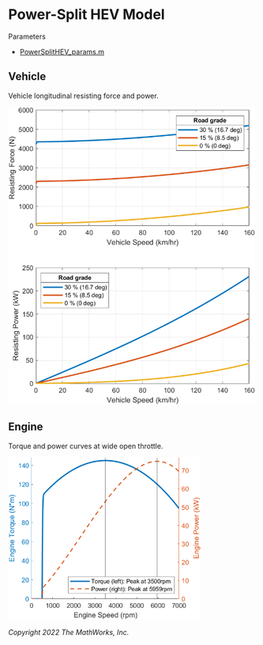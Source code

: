 # Power-Split HEV Model

Parameters

- [PowerSplitHEV_params.m](PowerSplitHEV_params.m)

## Vehicle

Vehicle longitudinal resisting force and power.

<img src="images/image_Vehicle_ResistingForcePower.png"
 width="500" alt="Vehicle resisting force and power">

## Engine

Torque and power curves at wide open throttle.

<img src="images/image_Engine_TorquePower.png"
 width="390" alt="Engine torque and power at wide open throttle">

*Copyright 2022 The MathWorks, Inc.*
